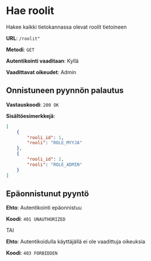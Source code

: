 # Hae roolit

Hakee kaikki tietokannassa olevat roolit tietoineen

**URL**: `/roolit"`

**Metodi**: `GET`

**Autentikointi vaaditaan**: Kyllä

**Vaadittavat oikeudet**: Admin

## Onnistuneen pyynnön palautus

**Vastauskoodi**: `200 OK`

**Sisältöesimerkkejä**:

```json
[
    {
        "rooli_id": 1,
        "rooli": "ROLE_MYYJA"
    },
    {
        "rooli_id": 2,
        "rooli": "ROLE_ADMIN"
    }
]
```

## Epäonnistunut pyyntö

**Ehto**: Autentikointi epäonnistuu

**Koodi**: `401 UNAUTHORIZED`

TAI

**Ehto**: Autentikoidulla käyttäjällä ei ole vaadittuja oikeuksia

**Koodi**: `403 FORBIDDEN`
